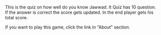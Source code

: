 This is the quiz on how well do you know Jawwad.
It Quiz has 10 question.
If the answer is correct the score gets updated.
In the end player gets his total score.

If you want to play this game, click the link in "About" section.

